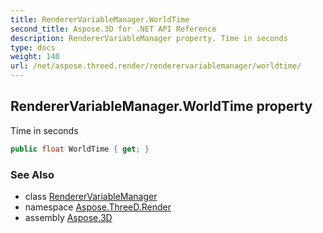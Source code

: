 ```yaml
---
title: RendererVariableManager.WorldTime
second_title: Aspose.3D for .NET API Reference
description: RendererVariableManager property. Time in seconds
type: docs
weight: 140
url: /net/aspose.threed.render/renderervariablemanager/worldtime/
---
```

## RendererVariableManager.WorldTime property

Time in seconds

```csharp
public float WorldTime { get; }
```

### See Also

* class [RendererVariableManager](../)
* namespace [Aspose.ThreeD.Render](../../../aspose.threed.render/)
* assembly [Aspose.3D](../../../)


